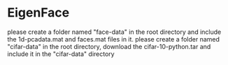 # EigenFace

please create a folder named "face-data" in the root directory and include the 1d-pcadata.mat and faces.mat files in it.
please create a folder named "cifar-data" in the root directory, download the cifar-10-python.tar and include it in the "cifar-data" directory
